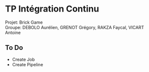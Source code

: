 # TP Intégration Continu

Projet: Brick Game  
Groupe: DEBOLO Aurélien, GRENOT Grégory, RAKZA Faycal, VICART Antoine  

## To Do 

- Create Job  
- Create Pipeline